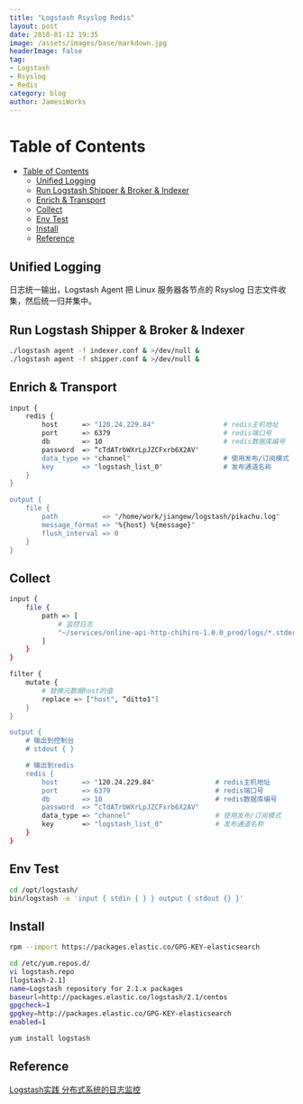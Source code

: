 ```yaml
---
title: "Logstash Rsyslog Redis"
layout: post
date: 2018-01-12 19:35
image: /assets/images/base/markdown.jpg
headerImage: false
tag:
- Logstash
- Rsyslog
- Redis
category: blog
author: JamesiWorks
---
```


Table of Contents
=================

  * [Table of Contents](#table-of-contents)
      * [Unified Logging](#unified-logging)
      * [Run Logstash Shipper &amp; Broker &amp; Indexer](#run-logstash-shipper--broker--indexer)
      * [Enrich &amp; Transport](#enrich--transport)
      * [Collect](#collect)
      * [Env Test](#env-test)
      * [Install](#install)
      * [Reference](#reference)

## Unified Logging
日志统一输出，Logstash Agent 把 Linux 服务器各节点的 Rsyslog 日志文件收集，然后统一归并集中。

## Run Logstash Shipper & Broker & Indexer
```sh
./logstash agent -f indexer.conf & >/dev/null &
./logstash agent -f shipper.conf & >/dev/null &
```

## Enrich & Transport
```sh
input {
    redis { 
        host      => "120.24.229.84"                 # redis主机地址
        port      => 6379                            # redis端口号
        db        => 10                              # redis数据库编号
        password  => “cTdATrbWXrLpJZCFxrb6X2AV"
        data_type => "channel"                       # 使用发布/订阅模式
        key       => "logstash_list_0"               # 发布通道名称
    }
}

output {
    file { 
        path           => "/home/work/jiangew/logstash/pikachu.log"     # 指定写入文件路径
        message_format => "%{host} %{message}"                          # 指定写入格式
        flush_interval => 0                                             # 指定刷新间隔，0代表实时写入
    }
}
```

## Collect
```sh
input {
    file {
        path => [
            # 监控日志
            "~/services/online-api-http-chihiro-1.0.0_prod/logs/*.stderrout.log"
        ]
    }
}

filter {
    mutate {
        # 替换元数据host的值
        replace => ["host", “ditto1"]
    }
}

output {
    # 输出到控制台
    # stdout { }

    # 输出到redis
    redis {
        host      => "120.24.229.84"               # redis主机地址
        port      => 6379                          # redis端口号
        db        => 10                            # redis数据库编号
        password  => “cTdATrbWXrLpJZCFxrb6X2AV"
        data_type => "channel"                     # 使用发布/订阅模式
        key       => "logstash_list_0"             # 发布通道名称
    }
}
```

## Env Test
```sh
cd /opt/logstash/
bin/logstash -e 'input { stdin { } } output { stdout {} }'
```

## Install
```sh
rpm --import https://packages.elastic.co/GPG-KEY-elasticsearch

cd /etc/yum.repos.d/
vi logstash.repo
[logstash-2.1]
name=Logstash repository for 2.1.x packages
baseurl=http://packages.elastic.co/logstash/2.1/centos
gpgcheck=1
gpgkey=http://packages.elastic.co/GPG-KEY-elasticsearch
enabled=1

yum install logstash
```

## Reference
[Logstash实践 分布式系统的日志监控](http://www.cnblogs.com/yiwenshengmei/p/4956033.html)
